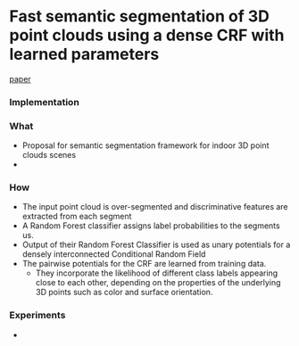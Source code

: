 # Fast semantic segmentation of 3D point clouds using a dense CRF with learned parameters
[paper](http://hobbit.acin.tuwien.ac.at/publications/2015wolfpranklvincze_icra.pdf)
### Implementation

### What

- Proposal for semantic segmentation framework for indoor 3D point clouds scenes
-

### How
- The input point cloud is over-segmented and discriminative features are extracted from each segment
- A Random Forest classifier assigns label probabilities to the segments us.
- Output of their Random Forest Classifier is used as unary potentials for a densely interconnected Conditional Random Field
- The pairwise potentials for the CRF are learned from training data.
    - They incorporate the likelihood of different class labels appearing close to each other, depending on the properties of the underlying 3D points such as color and surface orientation.


### Experiments

-

